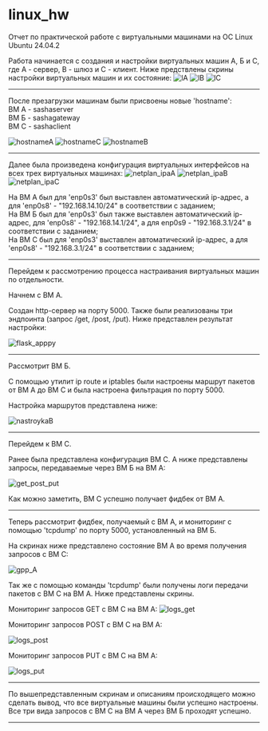 # linux_hw
Отчет по практической работе с виртуальными машинами на ОС Linux Ubuntu 24.04.2


Работа начинается с создания и настройки виртуальных машин А, Б и С, где А - сервер, В - шлюз и С - клиент.
Ниже предствлены скрины настройки виртуальных машин и их состояние:
![lA](https://github.com/AlexKud2002/1Project/blob/main/lA.PNG)
![lB](https://github.com/AlexKud2002/1Project/blob/main/lB.PNG)
![lC](https://github.com/AlexKud2002/1Project/blob/main/lC.PNG)

---

После презагрузки машинам были присвоены новые 'hostname': <br>
ВМ А - sashaserver <br> ВМ Б - sashagateway <br> ВМ С - sashaclient

![hostnameA](https://github.com/AlexKud2002/1Project/blob/main/hostname.PNG)
![hostnameC](https://github.com/AlexKud2002/1Project/blob/main/hostnameB.PNG)
![hostnameB](https://github.com/AlexKud2002/1Project/blob/main/hostnameC.PNG)


---

Далее была произведена конфигурация виртуальных интерфейсов на всех трех виртуальных машинах:
![netplan_ipaA](https://github.com/AlexKud2002/1Project/blob/main/netplanipaA.PNG)
![netplan_ipaB](https://github.com/AlexKud2002/1Project/blob/main/netplanipaB.PNG)
![netplan_ipaC](https://github.com/AlexKud2002/1Project/blob/main/netplanipaC.PNG)

На ВМ А был для 'enp0s3' был выставлен автоматический ip-адрес, а для 'enp0s8' - "192.168.14.10/24" в соответствии с заданием; <br>
На ВМ Б был для 'enp0s3' был также выставлен автоматический ip-адрес, для 'enp0s8' - "192.168.14.1/24", а для enp0s9 - "192.168.3.1/24" в соответствии с заданием; <br>
На ВМ С был для 'enp0s3' выставлен автоматический ip-адрес, а для 'enp0s8' - "192.168.3.1/24" в соответствии с заданием;

---

Перейдем к рассмотрению процесса настраивания виртуальных машин по отдельности. 

Начнем с ВМ А. 

Создан http-сервер на порту 5000. Также были реализованы три эндпоинта (запрос /get, /post, /put). Ниже представлен результат настройки:

![flask_apppy](https://github.com/AlexKud2002/1Project/blob/main/A.PNG)

---

Рассмотрит ВМ Б. 

С помощью утилит ip route и iptables были настроены маршрут пакетов от ВМ A до ВМ C и была настроена фильтрация по порту 5000. 

Настройка маршрутов представлена ниже:

![nastroykaB](https://github.com/AlexKud2002/1Project/blob/main/B.jpg)

---

Перейдем к ВМ С.

Ранее была представлена конфигурация ВМ С. А ниже представлены запросы, передаваемые через ВМ Б на ВМ А:

![get_post_put](https://github.com/AlexKud2002/1Project/blob/main/g_p_p.jpg)

Как можно заметить, ВМ С успешно получает фидбек от ВМ А.

---

Теперь рассмотрит фидбек, получаемый с ВМ А, и мониторинг с помощью 'tcpdump' по порту 5000, установленный на ВМ Б.

На скринах ниже представлено состояние ВМ А во время получения запросов с ВМ С:

![gpp_A](https://github.com/AlexKud2002/1Project/blob/main/fask_app_py.jpg)

Так же с помощью команды 'tcpdump' были получены логи передачи пакетов с ВМ С на ВМ А. Ниже представлены скрины.

Мониторинг запросов GET с ВМ С на ВМ А:
![logs_get](https://github.com/AlexKud2002/1Project/blob/main/get.jpg)

Мониторинг запросов POST с ВМ С на ВМ А:

![logs_post](https://github.com/AlexKud2002/1Project/blob/main/post.jpg)

Мониторинг запросов PUT с ВМ С на ВМ А:

![logs_put](https://github.com/AlexKud2002/1Project/blob/main/put.jpg)

---

По вышепредставленным скринам и описаниям происходящего можно сделать вывод, что все виртуальные машины были успешно настроены. Все три вида запросов с ВМ С на ВМ А через ВМ Б проходят успешно.

---
